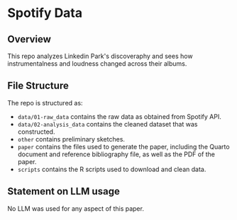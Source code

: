 # Spotify Data

## Overview

This repo analyzes Linkedin Park's discoveraphy and sees how instrumentalness and loudness changed across their albums. 

## File Structure

The repo is structured as:

-   `data/01-raw_data` contains the raw data as obtained from Spotify API.
-   `data/02-analysis_data` contains the cleaned dataset that was constructed.
-   `other` contains preliminary sketches.
-   `paper` contains the files used to generate the paper, including the Quarto document and reference bibliography file, as well as the PDF of the paper. 
-   `scripts` contains the R scripts used to download and clean data.


## Statement on LLM usage

No LLM was used for any aspect of this paper.